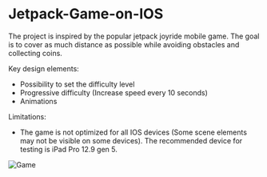 # Jetpack-Game-on-IOS
The project is inspired by the popular jetpack joyride mobile game. The goal is to cover as much distance as possible while avoiding obstacles and collecting coins.

Key design elements:
- Possibility to set the difficulty level
- Progressive difficulty (Increase speed every 10 seconds)
- Animations

Limitations:
- The game is not optimized for all IOS devices (Some scene elements may not be visible on some devices). The recommended device for testing is iPad Pro 12.9 gen 5.

![Game](https://github.com/PythonHackerr/Jetpack-Game-on-IOS/assets/43787813/06be6ff0-3439-4ac8-be1d-f098b34612ca)

